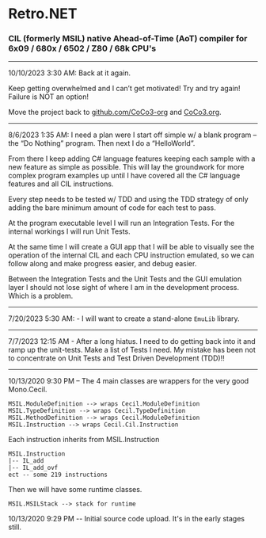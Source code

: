 # Retro.NET
### CIL (formerly MSIL) native Ahead-of-Time (AoT) compiler for 6x09 / 680x / 6502 / Z80 / 68k CPU's

---

10/10/2023 3:30 AM: Back at it again. 

Keep getting overwhelmed and I can’t get motivated! Try and try again! Failure is NOT an option!

Move the project back to [github.com/CoCo3-org](https://github.com/CoCo3-org/Retro.NET) and [CoCo3.org](https://coco3.org/retro-net/). 

---

8/6/2023 1:35 AM: I need a plan were I start off simple w/ a blank program – the “Do Nothing” program.  Then next I do a “HelloWorld”. 

From there I keep adding C# language features keeping each sample with a new feature as simple as possible. This will lay the groundwork for more complex program examples up until I have covered all the C# language features and all CIL instructions. 

Every step needs to be tested w/ TDD and using the TDD strategy of only adding the bare minimum amount of code for each test to pass.  

At the program executable level I will run an Integration Tests. For the internal workings I will run Unit Tests. 

At the same time I will create a GUI app that I will be able to visually see the operation of the internal CIL and each CPU instruction emulated, so we can follow along and make progress easier, and debug easier.  

Between the Integration Tests and the Unit Tests and the GUI emulation layer I should not lose sight of where I am in the development process. Which is a problem.

---

7/20/2023 5:30 AM: - I will want to create a stand-alone `EmuLib` library.   

---

7/7/2023 12:15 AM - After a long hiatus. I need to do getting back into it and ramp up the unit-tests. Make a list of Tests I need. My mistake has been not to concentrate on Unit Tests and Test Driven Development (TDD)!!

---

10/13/2020 9:30 PM – The 4 main classes are wrappers for the very good Mono.Cecil.

```
MSIL.ModuleDefinition --> wraps Cecil.ModuleDefinition
MSIL.TypeDefinition --> wraps Cecil.TypeDefinition
MSIL.MethodDefinition --> wraps Cecil.ModuleDefinition
MSIL.Instruction --> wraps Cecil.Cil.Instruction
```
Each instruction inherits from MSIL.Instruction
```
MSIL.Instruction
|-- IL_add
|-- IL_add_ovf
ect -- some 219 instructions 
```
Then we will have some runtime classes.
```
MSIL.MSILStack --> stack for runtime
```

10/13/2020 9:29 PM -- Initial source code upload.  It's in the early stages still.
